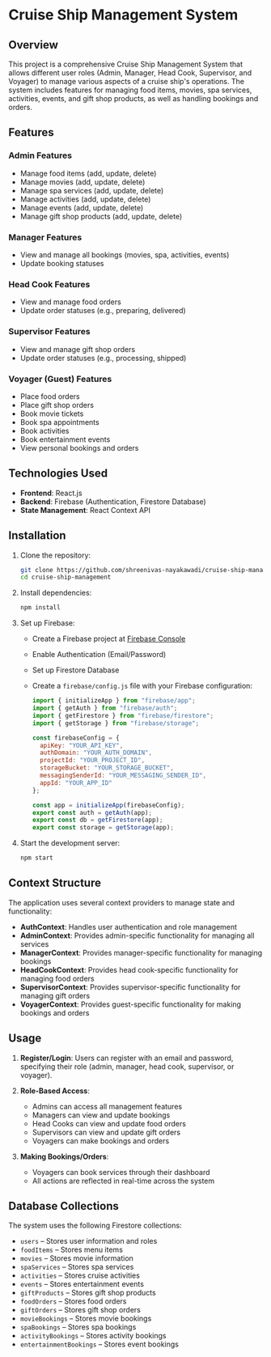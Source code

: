 # Cruise Ship Management System

## Overview

This project is a comprehensive Cruise Ship Management System that allows different user roles (Admin, Manager, Head Cook, Supervisor, and Voyager) to manage various aspects of a cruise ship's operations. The system includes features for managing food items, movies, spa services, activities, events, and gift shop products, as well as handling bookings and orders.

## Features

### Admin Features
- Manage food items (add, update, delete)
- Manage movies (add, update, delete)
- Manage spa services (add, update, delete)
- Manage activities (add, update, delete)
- Manage events (add, update, delete)
- Manage gift shop products (add, update, delete)

### Manager Features
- View and manage all bookings (movies, spa, activities, events)
- Update booking statuses

### Head Cook Features
- View and manage food orders
- Update order statuses (e.g., preparing, delivered)

### Supervisor Features
- View and manage gift shop orders
- Update order statuses (e.g., processing, shipped)

### Voyager (Guest) Features
- Place food orders
- Place gift shop orders
- Book movie tickets
- Book spa appointments
- Book activities
- Book entertainment events
- View personal bookings and orders

## Technologies Used

- **Frontend**: React.js
- **Backend**: Firebase (Authentication, Firestore Database)
- **State Management**: React Context API

## Installation

1. Clone the repository:
   ```bash
   git clone https://github.com/shreenivas-nayakawadi/cruise-ship-management.git
   cd cruise-ship-management
   ```

2. Install dependencies:

   ```bash
   npm install
   ```

3. Set up Firebase:

   * Create a Firebase project at [Firebase Console](https://console.firebase.google.com/)
   * Enable Authentication (Email/Password)
   * Set up Firestore Database
   * Create a `firebase/config.js` file with your Firebase configuration:

     ```javascript
     import { initializeApp } from "firebase/app";
     import { getAuth } from "firebase/auth";
     import { getFirestore } from "firebase/firestore";
     import { getStorage } from "firebase/storage";

     const firebaseConfig = {
       apiKey: "YOUR_API_KEY",
       authDomain: "YOUR_AUTH_DOMAIN",
       projectId: "YOUR_PROJECT_ID",
       storageBucket: "YOUR_STORAGE_BUCKET",
       messagingSenderId: "YOUR_MESSAGING_SENDER_ID",
       appId: "YOUR_APP_ID"
     };

     const app = initializeApp(firebaseConfig);
     export const auth = getAuth(app);
     export const db = getFirestore(app);
     export const storage = getStorage(app);
     ```

4. Start the development server:

   ```bash
   npm start
   ```

## Context Structure

The application uses several context providers to manage state and functionality:

* **AuthContext**: Handles user authentication and role management
* **AdminContext**: Provides admin-specific functionality for managing all services
* **ManagerContext**: Provides manager-specific functionality for managing bookings
* **HeadCookContext**: Provides head cook-specific functionality for managing food orders
* **SupervisorContext**: Provides supervisor-specific functionality for managing gift orders
* **VoyagerContext**: Provides guest-specific functionality for making bookings and orders

## Usage

1. **Register/Login**: Users can register with an email and password, specifying their role (admin, manager, head cook, supervisor, or voyager).

2. **Role-Based Access**:

   * Admins can access all management features
   * Managers can view and update bookings
   * Head Cooks can view and update food orders
   * Supervisors can view and update gift orders
   * Voyagers can make bookings and orders

3. **Making Bookings/Orders**:

   * Voyagers can book services through their dashboard
   * All actions are reflected in real-time across the system

## Database Collections

The system uses the following Firestore collections:

* `users` – Stores user information and roles
* `foodItems` – Stores menu items
* `movies` – Stores movie information
* `spaServices` – Stores spa services
* `activities` – Stores cruise activities
* `events` – Stores entertainment events
* `giftProducts` – Stores gift shop products
* `foodOrders` – Stores food orders
* `giftOrders` – Stores gift shop orders
* `movieBookings` – Stores movie bookings
* `spaBookings` – Stores spa bookings
* `activityBookings` – Stores activity bookings
* `entertainmentBookings` – Stores event bookings
